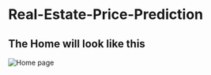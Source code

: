 # Real-Estate-Price-Prediction

## The Home will look like this
![Home page](https://i.ibb.co/0B9dTb1/home.png)
